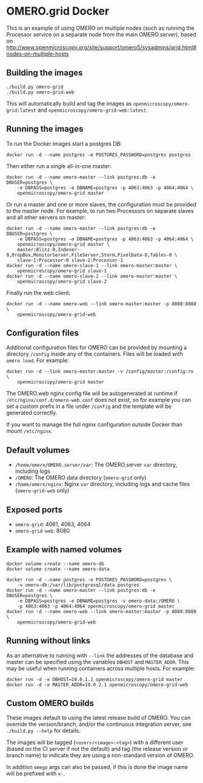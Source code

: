 OMERO.grid Docker
=================

This is an example of using OMERO on multiple nodes (such as running the Processor service on a separate node from the main OMERO.server), based on
http://www.openmicroscopy.org/site/support/omero5/sysadmins/grid.html#nodes-on-multiple-hosts


Building the images
-------------------

    ./build.py omero-grid
    ./build.py omero-grid-web

This will automatically build and tag the images as `openmicroscopy/omero-grid:latest` and `openmicroscopy/omero-grid-web:latest`.


Running the images
------------------

To run the Docker images start a postgres DB:

    docker run -d --name postgres -e POSTGRES_PASSWORD=postgres postgres

Then either run a single all-in-one master:

    docker run -d --name omero-master --link postgres:db -e DBUSER=postgres \
        -e DBPASS=postgres -e DBNAME=postgres -p 4063:4063 -p 4064:4064 \
        openmicroscopy/omero-grid master

Or run a master and one or more slaves, the configuration must be provided to the master node.
For example, to run two Processors on separate slaves and all other servers on master:

    docker run -d --name omero-master --link postgres:db -e DBUSER=postgres \
        -e DBPASS=postgres -e DBNAME=postgres -p 4063:4063 -p 4064:4064 \
        openmicroscopy/omero-grid master \
        master:Blitz-0,Indexer-0,DropBox,MonitorServer,FileServer,Storm,PixelData-0,Tables-0 \
        slave-1:Processor-0 slave-2:Processor-1
    docker run -d --name omero-slave-1 --link omero-master:master \
        openmicroscopy/omero-grid slave-1
    docker run -d --name omero-slave-2 --link omero-master:master \
        openmicroscopy/omero-grid slave-2

Finally run the web client:

    docker run -d --name omero-web --link omero-master:master -p 8080:8080 \
        openmicroscopy/omero-grid-web


Configuration files
-------------------

Additional configuration files for OMERO can be provided by mounting a directory `/config` inside any of the containers.
Files will be loaded with `omero load`.
For example:

    docker run -d --link omero-master:master -v /config/master:/config:ro \
        openmicroscopy/omero-grid master

The OMERO.web nginx config file will be autogenerated at runtime if `/etc/nginx/conf.d/omero-web.conf` does not exist, so for example you can set a custom prefix in a file under `/config` and the template will be generated correctly.

If you want to manage the full nginx configuration outside Docker than mount `/etc/nginx`.


Default volumes
---------------

- `/home/omero/OMERO.server/var`: The OMERO.server `var` directory, including logs
- `/OMERO`: The OMERO data directory (`omero-grid` only)
- `/home/omero/nginx`: Nginx `var` directory, including logs and cache files (`omero-grid-web` only)


Exposed ports
-------------

- `omero-grid`: 4061, 4063, 4064
- `omero-grid-web`: 8080


Example with named volumes
--------------------------

    docker volume create --name omero-db
    docker volume create --name omero-data

    docker run -d --name postgres -e POSTGRES_PASSWORD=postgres \
        -v omero-db:/var/lib/postgresql/data postgres
    docker run -d --name omero-master --link postgres:db -e DBUSER=postgres \
        -e DBPASS=postgres -e DBNAME=postgres -v omero-data:/OMERO \
        -p 4063:4063 -p 4064:4064 openmicroscopy/omero-grid master
    docker run -d --name omero-web --link omero-master:master -p 8080:8080 \
        openmicroscopy/omero-grid-web


Running without links
---------------------

As an alternative to running with `--link` the addresses of the database and master can be specified using the variables `DBHOST` and `MASTER_ADDR`.
This may be useful when running containers across multiple hosts.
For example:

    docker run -d -e DBHOST=10.0.1.1 openmicroscopy/omero-grid master
    docker run -d -e MASTER_ADDR=10.0.2.1 openmicroscopy/omero-grid-web


Custom OMERO builds
-------------------

These images default to using the latest release build of OMERO.
You can override the version/branch, and/or the continuous integration server, see `./build.py --help` for details.

The images will be tagged (`<user>/<image>:<tag>`) with a different user (based on the CI server if not the default) and tag (the release version or branch name) to indicate they are using a non-standard version of OMERO.

In addition `omego` args can also be passed, if this is done the image name will be prefixed with `x-`.
